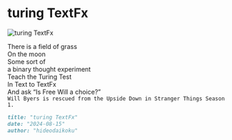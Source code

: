 # turing TextFx
![turing TextFx](images/turing%20TextFx.jpeg)

There is a field of grass</br>
On the moon</br>
Some sort of</br>
a binary thought experiment</br>
Teach the Turing Test</br>
In Text to TextFx</br>
And ask “Is Free Will a choice?”</br>
`Will Byers is rescued from the Upside Down in Stranger Things Season 1.`


```markdown
title: "turing TextFx"
date: "2024-08-15"
author: "hideodaikoku"
```